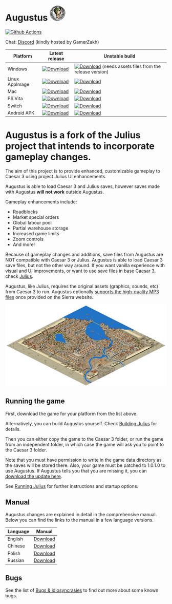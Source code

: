 # Augustus ![](res/julius_48.png)

[![Github Actions](https://github.com/Keriew/augustus/workflows/Build%20Augustus/badge.svg)](https://github.com/Keriew/Augustus/actions)

Chat: [Discord](http://www.discord.gg/GamerZakh) (kindly hosted by GamerZakh)

  
| Platform | Latest release | Unstable build |
|----------|----------------|----------------|
| Windows  | [![Download](https://augustus.josecadete.net/badge/release/windows.svg)](https://augustus.josecadete.net/download/latest/release/windows) | [![Download](https://augustus.josecadete.net/badge/development/windows.svg)](https://augustus.josecadete.net/download/latest/development/windows)  (needs assets files from the release version) | 
| Linux AppImage | [![Download](https://augustus.josecadete.net/badge/release/linux-appimage.svg)](https://augustus.josecadete.net/download/latest/release/linux-appimage) | [![Download](https://augustus.josecadete.net/badge/development/linux-appimage.svg)](https://augustus.josecadete.net/download/latest/development/linux-appimage)
| Mac | [![Download](https://augustus.josecadete.net/badge/release/mac.svg)](https://augustus.josecadete.net/download/latest/release/mac) | [![Download](https://augustus.josecadete.net/badge/development/mac.svg)](https://augustus.josecadete.net/download/latest/development/mac) |
| PS Vita | [![Download](https://augustus.josecadete.net/badge/release/vita.svg)](https://augustus.josecadete.net/download/latest/release/vita)| [![Download](https://augustus.josecadete.net/badge/development/vita.svg)](https://augustus.josecadete.net/download/latest/development/vita) |
| Switch |  [![Download](https://augustus.josecadete.net/badge/release/switch.svg)](https://augustus.josecadete.net/download/latest/release/switch) | [![Download](https://augustus.josecadete.net/badge/development/switch.svg)](https://augustus.josecadete.net/download/latest/development/switch) |
| Android APK |  [![Download](https://augustus.josecadete.net/badge/release/android.svg)](https://augustus.josecadete.net/download/latest/release/android) | [![Download](https://augustus.josecadete.net/badge/development/android.svg)](https://augustus.josecadete.net/download/latest/development/android) |


Augustus is a fork of the Julius project that intends to incorporate gameplay changes.
=======
The aim of this project is to provide enhanced, customizable gameplay to Caesar 3 using project Julius UI enhancements.

Augustus is able to load Caesar 3 and Julius saves, however saves made with Augustus **will not work** outside Augustus.

Gameplay enhancements include:
- Roadblocks
- Market special orders
- Global labour pool
- Partial warehouse storage
- Increased game limits
- Zoom controls
- And more!

Because of gameplay changes and additions, save files from Augustus are NOT compatible with Caesar 3 or Julius. Augustus is able to load Caesar 3 save files, but not the other way around. If you want vanilla experience with visual and UI improvements, or want to use save files in base Caesar 3, check [Julius](https://github.com/bvschaik/julius).

Augustus, like Julius, requires the original assets (graphics, sounds, etc) from Caesar 3 to run. Augustus optionally [supports the high-quality MP3 files](https://github.com/bvschaik/julius/wiki/MP3-Support) once provided on the Sierra website.

[![](doc/main-image.png)](https://ppb.chymera.eu/fefa2d.png)

## Running the game

First, download the game for your platform from the list above.

Alternatively, you can build Augustus yourself. Check [Building Julius](doc/BUILDING.md)
for details.

Then you can either copy the game to the Caesar 3 folder, or run the game from an independent
folder, in which case the game will ask you to point to the Caesar 3 folder.

Note that you must have permission to write in the game data directory as the saves will be
stored there. Also, your game must be patched to 1.0.1.0 to use Augustus. If Augustus tells you that
you are missing it, you can [download the update here](https://github.com/bvschaik/julius/wiki/Patches).

See [Running Julius](https://github.com/bvschaik/julius/wiki/Running-Julius) for further instructions and startup options.

## Manual

Augustus changes are explained in detail in the comprehensive manual. Below you can find the links to the manual in a few language versions.

| Language | Manual |
|----------|--------|
|English   |[Download](https://github.com/Keriew/augustus/raw/master/res/manual/augustus_manual_3_0.pdf)|
|Chinese   |[Download](https://github.com/Keriew/augustus/raw/master/res/translated_manuals/augustus_manual_chinese_3.0.pdf)|
|Polish   |[Download](https://github.com/Keriew/augustus/raw/master/res/manual/augustus_manual_polish_3.0.pdf)|
|Russian   |[Download](https://github.com/Keriew/augustus/raw/master/res/manual/augustus_manual_russian_3.0.pdf)|

## Bugs

See the list of [Bugs & idiosyncrasies](https://github.com/bvschaik/julius/wiki/Caesar-3-bugs) to find out more about some known bugs.
